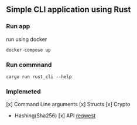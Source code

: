 ## Simple CLI application using Rust

### Run app
run using docker
```
docker-compose up
```
### Run commnand
```
cargo run rust_cli --help
```

### Implemeted
[x] Command Line arguments
[x] Structs
[x] Crypto
- Hashing(Sha256)
[x] API [reqwest](https://github.com/seanmonstar/reqwest)
